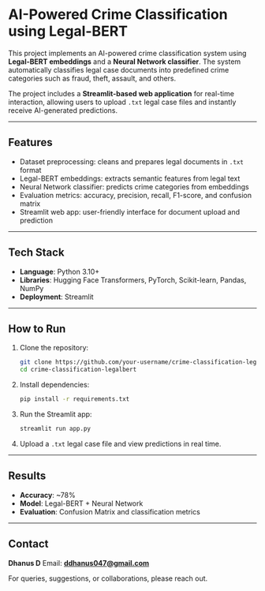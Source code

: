 

# AI-Powered Crime Classification using Legal-BERT

This project implements an AI-powered crime classification system using **Legal-BERT embeddings** and a **Neural Network classifier**. The system automatically classifies legal case documents into predefined crime categories such as fraud, theft, assault, and others.

The project includes a **Streamlit-based web application** for real-time interaction, allowing users to upload `.txt` legal case files and instantly receive AI-generated predictions.

---

## Features

* Dataset preprocessing: cleans and prepares legal documents in `.txt` format
* Legal-BERT embeddings: extracts semantic features from legal text
* Neural Network classifier: predicts crime categories from embeddings
* Evaluation metrics: accuracy, precision, recall, F1-score, and confusion matrix
* Streamlit web app: user-friendly interface for document upload and prediction

---

## Tech Stack

* **Language**: Python 3.10+
* **Libraries**: Hugging Face Transformers, PyTorch, Scikit-learn, Pandas, NumPy
* **Deployment**: Streamlit

---

## How to Run

1. Clone the repository:

   ```bash
   git clone https://github.com/your-username/crime-classification-legalbert.git
   cd crime-classification-legalbert
   ```

2. Install dependencies:

   ```bash
   pip install -r requirements.txt
   ```

3. Run the Streamlit app:

   ```bash
   streamlit run app.py
   ```

4. Upload a `.txt` legal case file and view predictions in real time.

---

## Results

* **Accuracy**: \~78%
* **Model**: Legal-BERT + Neural Network
* **Evaluation**: Confusion Matrix and classification metrics

---

## Contact

**Dhanus D**
Email: **[ddhanus047@gmail.com](mailto:ddhanus047@gmail.com)**

For queries, suggestions, or collaborations, please reach out.

